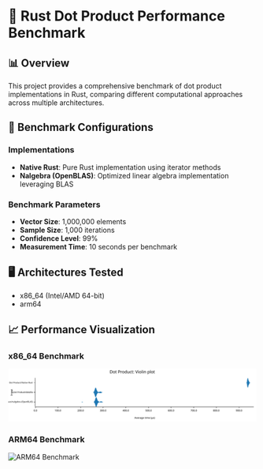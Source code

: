 # 🚀 Rust Dot Product Performance Benchmark

## 📊 Overview

This project provides a comprehensive benchmark of dot product implementations in Rust, comparing different computational approaches across multiple architectures.

## 🔬 Benchmark Configurations

### Implementations

- **Native Rust**: Pure Rust implementation using iterator methods
- **Nalgebra (OpenBLAS)**: Optimized linear algebra implementation leveraging BLAS

### Benchmark Parameters

- **Vector Size**: 1,000,000 elements
- **Sample Size**: 1,000 iterations
- **Confidence Level**: 99%
- **Measurement Time**: 10 seconds per benchmark

## 🖥️ Architectures Tested

- x86_64 (Intel/AMD 64-bit)
- arm64

## 📈 Performance Visualization

### x86_64 Benchmark

![x86_64 Benchmark](assets/x86_64-unknown-linux-gnu_violins.svg)

### ARM64 Benchmark

![ARM64 Benchmark](assets/aarch64-unknown-linux-gnu_violins.svg)
